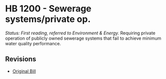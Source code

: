 # HB 1200 - Sewerage systems/private op.
*Status: First reading, referred to Environment & Energy.*
Requiring private operation of publicly owned sewerage systems that fail to achieve minimum water quality performance.

## Revisions
* [Original Bill](1/)